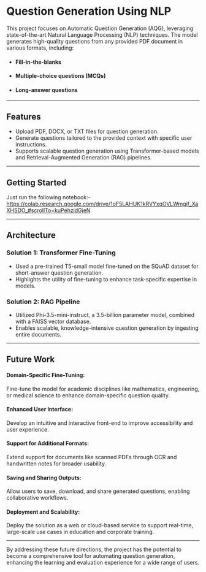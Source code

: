 # Question Generation Using NLP

This project focuses on Automatic Question Generation (AQG), leveraging state-of-the-art Natural Language Processing (NLP) techniques. The model generates high-quality questions from any provided PDF document in various formats, including:

- #### Fill-in-the-blanks
- #### Multiple-choice questions (MCQs)
- #### Long-answer questions
***
## Features

- Upload PDF, DOCX, or TXT files for question generation.
- Generate questions tailored to the provided context with specific user instructions.
- Supports scalable question generation using Transformer-based models and Retrieval-Augmented Generation (RAG) pipelines.

***
## Getting Started
Just run the following notebook:- https://colab.research.google.com/drive/1oF5LAHUK1kRVYxqOVLWmgif_XaXHSDO_#scrollTo=kuPehzjdGjeN
***
## Architecture
### Solution 1: Transformer Fine-Tuning
- Used a pre-trained T5-small model fine-tuned on the SQuAD dataset for short-answer question generation.
- Highlights the utility of fine-tuning to enhance task-specific expertise in models.
### Solution 2: RAG Pipeline
- Utilized Phi-3.5-mini-instruct, a 3.5-billion parameter model, combined with a FAISS vector database.
- Enables scalable, knowledge-intensive question generation by ingesting entire documents.
***
## Future Work
#### Domain-Specific Fine-Tuning:
Fine-tune the model for academic disciplines like mathematics, engineering, or medical science to enhance domain-specific question quality.
#### Enhanced User Interface:
Develop an intuitive and interactive front-end to improve accessibility and user experience.
#### Support for Additional Formats:

Extend support for documents like scanned PDFs through OCR and handwritten notes for broader usability.
#### Saving and Sharing Outputs:

Allow users to save, download, and share generated questions, enabling collaborative workflows.
#### Deployment and Scalability:

Deploy the solution as a web or cloud-based service to support real-time, large-scale use cases in education and corporate training.
***
By addressing these future directions, the project has the potential to become a comprehensive tool for automating question generation, enhancing the learning and evaluation experience for a wide range of users.
